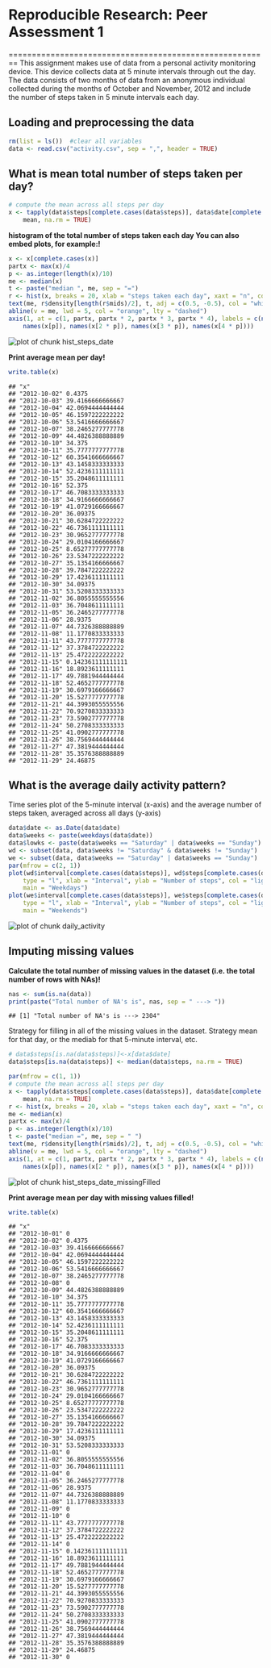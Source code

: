 # Reproducible Research: Peer Assessment 1
========================================================
This assignment makes use of data from a personal activity monitoring device. This device collects data at 5 minute intervals through out the day. The data consists of two months of data from an anonymous individual collected during the months of October and November, 2012 and include the number of steps taken in 5 minute intervals each day.


## Loading and preprocessing the data


```r
rm(list = ls())  #clear all variables
data <- read.csv("activity.csv", sep = ",", header = TRUE)
```



## What is mean total number of steps taken per day?



```r
# compute the mean across all steps per day
x <- tapply(data$steps[complete.cases(data$steps)], data$date[complete.cases(data)], 
    mean, na.rm = TRUE)
```



**histogram of the total number of steps taken each day
You can also embed plots, for example:!**



```r
x <- x[complete.cases(x)]
partx <- max(x)/4
p <- as.integer(length(x)/10)
me <- median(x)
t <- paste("median ", me, sep = "=")
r <- hist(x, breaks = 20, xlab = "steps taken each day", xaxt = "n", col = "red")
text(me, r$density[length(r$mids)/2], t, adj = c(0.5, -0.5), col = "white")
abline(v = me, lwd = 5, col = "orange", lty = "dashed")
axis(1, at = c(1, partx, partx * 2, partx * 3, partx * 4), labels = c(names(x[1]), 
    names(x[p]), names(x[2 * p]), names(x[3 * p]), names(x[4 * p])))
```

![plot of chunk hist_steps_date](figure/hist_steps_date.png) 



**Print average mean per day!**



```r
write.table(x)
```

```
## "x"
## "2012-10-02" 0.4375
## "2012-10-03" 39.4166666666667
## "2012-10-04" 42.0694444444444
## "2012-10-05" 46.1597222222222
## "2012-10-06" 53.5416666666667
## "2012-10-07" 38.2465277777778
## "2012-10-09" 44.4826388888889
## "2012-10-10" 34.375
## "2012-10-11" 35.7777777777778
## "2012-10-12" 60.3541666666667
## "2012-10-13" 43.1458333333333
## "2012-10-14" 52.4236111111111
## "2012-10-15" 35.2048611111111
## "2012-10-16" 52.375
## "2012-10-17" 46.7083333333333
## "2012-10-18" 34.9166666666667
## "2012-10-19" 41.0729166666667
## "2012-10-20" 36.09375
## "2012-10-21" 30.6284722222222
## "2012-10-22" 46.7361111111111
## "2012-10-23" 30.9652777777778
## "2012-10-24" 29.0104166666667
## "2012-10-25" 8.65277777777778
## "2012-10-26" 23.5347222222222
## "2012-10-27" 35.1354166666667
## "2012-10-28" 39.7847222222222
## "2012-10-29" 17.4236111111111
## "2012-10-30" 34.09375
## "2012-10-31" 53.5208333333333
## "2012-11-02" 36.8055555555556
## "2012-11-03" 36.7048611111111
## "2012-11-05" 36.2465277777778
## "2012-11-06" 28.9375
## "2012-11-07" 44.7326388888889
## "2012-11-08" 11.1770833333333
## "2012-11-11" 43.7777777777778
## "2012-11-12" 37.3784722222222
## "2012-11-13" 25.4722222222222
## "2012-11-15" 0.142361111111111
## "2012-11-16" 18.8923611111111
## "2012-11-17" 49.7881944444444
## "2012-11-18" 52.4652777777778
## "2012-11-19" 30.6979166666667
## "2012-11-20" 15.5277777777778
## "2012-11-21" 44.3993055555556
## "2012-11-22" 70.9270833333333
## "2012-11-23" 73.5902777777778
## "2012-11-24" 50.2708333333333
## "2012-11-25" 41.0902777777778
## "2012-11-26" 38.7569444444444
## "2012-11-27" 47.3819444444444
## "2012-11-28" 35.3576388888889
## "2012-11-29" 24.46875
```



## What is the average daily activity pattern?

Time series plot of the 5-minute interval (x-axis) and the average number of steps taken, averaged across all days (y-axis)




```r
data$date <- as.Date(data$date)
data$weeks <- paste(weekdays(data$date))
data$lowks <- paste(data$weeks == "Saturday" | data$weeks == "Sunday")
wd <- subset(data, data$weeks != "Saturday" & data$weeks != "Sunday")
we <- subset(data, data$weeks == "Saturday" | data$weeks == "Sunday")
par(mfrow = c(2, 1))
plot(wd$interval[complete.cases(data$steps)], wd$steps[complete.cases(data$steps)], 
    type = "l", xlab = "Interval", ylab = "Number of steps", col = "lightblue", 
    main = "Weekdays")
plot(we$interval[complete.cases(data$steps)], we$steps[complete.cases(data$steps)], 
    type = "l", xlab = "Interval", ylab = "Number of steps", col = "lightblue", 
    main = "Weekends")
```

![plot of chunk daily_activity](figure/daily_activity.png) 

## Imputing missing values

**Calculate  the total number of missing values in the dataset (i.e. the total number of rows with NAs)!**


```r
nas <- sum(is.na(data))
print(paste("Total number of NA's is", nas, sep = " ---> "))
```

```
## [1] "Total number of NA's is ---> 2304"
```



Strategy for filling in all of the missing values in the dataset. Strategy mean for that day, or the mediab for that 5-minute interval, etc.



```r
# data$steps[is.na(data$steps)]<-x[data$date]
data$steps[is.na(data$steps)] <- median(data$steps, na.rm = TRUE)
```


```r
par(mfrow = c(1, 1))
# compute the mean across all steps per day
x <- tapply(data$steps[complete.cases(data$steps)], data$date[complete.cases(data)], 
    mean, na.rm = TRUE)
r <- hist(x, breaks = 20, xlab = "steps taken each day", xaxt = "n", col = "red")
me <- median(x)
partx <- max(x)/4
p <- as.integer(length(x)/10)
t <- paste("median =", me, sep = " ")
text(me, r$density[length(r$mids)/2], t, adj = c(0.5, -0.5), col = "white")
abline(v = me, lwd = 5, col = "orange", lty = "dashed")
axis(1, at = c(1, partx, partx * 2, partx * 3, partx * 4), labels = c(names(x[1]), 
    names(x[p]), names(x[2 * p]), names(x[3 * p]), names(x[4 * p])))
```

![plot of chunk hist_steps_date_missingFilled](figure/hist_steps_date_missingFilled.png) 



**Print average mean per day with missing values filled!**



```r
write.table(x)
```

```
## "x"
## "2012-10-01" 0
## "2012-10-02" 0.4375
## "2012-10-03" 39.4166666666667
## "2012-10-04" 42.0694444444444
## "2012-10-05" 46.1597222222222
## "2012-10-06" 53.5416666666667
## "2012-10-07" 38.2465277777778
## "2012-10-08" 0
## "2012-10-09" 44.4826388888889
## "2012-10-10" 34.375
## "2012-10-11" 35.7777777777778
## "2012-10-12" 60.3541666666667
## "2012-10-13" 43.1458333333333
## "2012-10-14" 52.4236111111111
## "2012-10-15" 35.2048611111111
## "2012-10-16" 52.375
## "2012-10-17" 46.7083333333333
## "2012-10-18" 34.9166666666667
## "2012-10-19" 41.0729166666667
## "2012-10-20" 36.09375
## "2012-10-21" 30.6284722222222
## "2012-10-22" 46.7361111111111
## "2012-10-23" 30.9652777777778
## "2012-10-24" 29.0104166666667
## "2012-10-25" 8.65277777777778
## "2012-10-26" 23.5347222222222
## "2012-10-27" 35.1354166666667
## "2012-10-28" 39.7847222222222
## "2012-10-29" 17.4236111111111
## "2012-10-30" 34.09375
## "2012-10-31" 53.5208333333333
## "2012-11-01" 0
## "2012-11-02" 36.8055555555556
## "2012-11-03" 36.7048611111111
## "2012-11-04" 0
## "2012-11-05" 36.2465277777778
## "2012-11-06" 28.9375
## "2012-11-07" 44.7326388888889
## "2012-11-08" 11.1770833333333
## "2012-11-09" 0
## "2012-11-10" 0
## "2012-11-11" 43.7777777777778
## "2012-11-12" 37.3784722222222
## "2012-11-13" 25.4722222222222
## "2012-11-14" 0
## "2012-11-15" 0.142361111111111
## "2012-11-16" 18.8923611111111
## "2012-11-17" 49.7881944444444
## "2012-11-18" 52.4652777777778
## "2012-11-19" 30.6979166666667
## "2012-11-20" 15.5277777777778
## "2012-11-21" 44.3993055555556
## "2012-11-22" 70.9270833333333
## "2012-11-23" 73.5902777777778
## "2012-11-24" 50.2708333333333
## "2012-11-25" 41.0902777777778
## "2012-11-26" 38.7569444444444
## "2012-11-27" 47.3819444444444
## "2012-11-28" 35.3576388888889
## "2012-11-29" 24.46875
## "2012-11-30" 0
```

